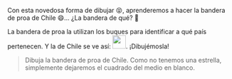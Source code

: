 <gs-toolbox toolbox-url="https://raw.githubusercontent.com/MumukiProject/mumuki-guia-gobstones-practica-primeros-programas-kids/master/assets/toolbox_1553281025747.xml"></gs-toolbox>

Con esta novedosa forma de dibujar :stuck_out_tongue_closed_eyes:, aprenderemos a hacer la bandera de proa de Chile :smile:... ¿La bandera de qué? :thinking:

La bandera de proa la utilizan los buques para  identificar a qué país pertenecen.  Y la de Chile se ve así: <img src="https://upload.wikimedia.org/wikipedia/commons/thumb/a/a7/Naval_Jack_of_Chile.svg/66px-Naval_Jack_of_Chile.svg.png" alt="" width="30px" height="30px">. ¡Dibujémosla!


> Dibuja la bandera de proa de Chile. Como no tenemos una estrella, simplemente dejaremos el cuadrado del medio en blanco.